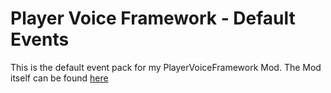 # Player Voice Framework - Default Events

This is the default event pack for my PlayerVoiceFramework Mod. The Mod itself can be found [here](https://github.com/lunatic-gh/PlayerVoiceFramework)